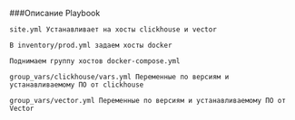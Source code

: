 ###Описание Playbook

`site.yml Устанавливает на хосты clickhouse и vector`

`В inventory/prod.yml задаем хосты docker`

`Поднимаем группу хостов docker-compose.yml`

`group_vars/clickhouse/vars.yml Переменные по версиям и устанавливаемому ПО от clickhouse`

`group_vars/vector.yml Переменные по версиям и устанавливаемому ПО от Vector`

